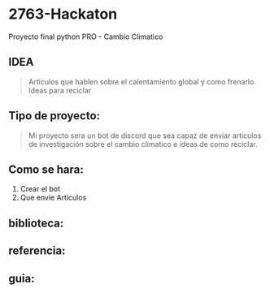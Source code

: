 # 2763-Hackaton
Proyecto final python PRO - Cambio Climatico

## IDEA
> Articulos que hablen sobre el calentamiento global y como frenarlo.
> Ideas para reciclar

## Tipo de proyecto:
> Mi proyecto sera un bot de discord que sea capaz de enviar articulos de investigación sobre el cambio climatico e ideas de como reciclar.

## Como se hara:
1. Crear el bot
2. Que envie Articulos



## biblioteca:

## referencia:

## guia:
